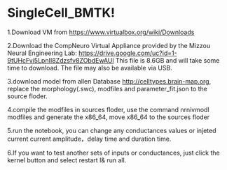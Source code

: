 # SingleCell_BMTK!

1.Download VM from https://www.virtualbox.org/wiki/Downloads

2.Download the CompNeuro Virtual Appliance provided by the Mizzou Neural Engineering Lab: https://drive.google.com/uc?id=1-9tUHcFvi5LpnII8Zdzsfv8ZObdEwAUl This file is 8.6GB and will take some time to download. The file may also be available via USB.

3.download model from allen Database http://celltypes.brain-map.org, replace the morphology(.swc), modfiles and parameter_fit.json to the source floder.

4.compile the modfiles in sources floder, use the command nrnivmodl modfiles and generate the x86_64, move x86_64 to the sources floder

5.run the notebook, you can change any conductances values or injeted current current amplitude，delay time and duration time.

6.If you want to test another sets of inputs or conductances, just click the kernel button and select restart l& run all.
